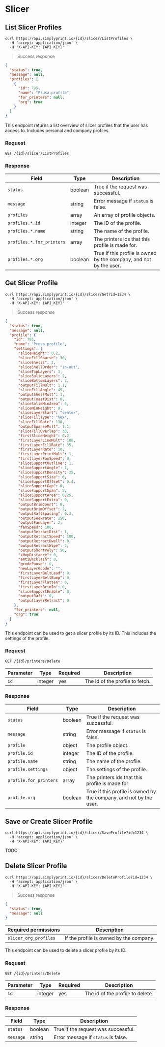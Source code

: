 # Slicer

## List Slicer Profiles

```shell
curl https://api.simplyprint.io/{id}/slicer/ListProfiles \
  -H 'accept: application/json' \
  -H 'X-API-KEY: {API_KEY}'
```

> Success response

```json
{
  "status": true,
  "message": null,
  "profiles": [
    {
      "id": 785,
      "name": "Prusa profile",
      "for_printers": null,
      "org": true
    }
  ]
}
```

This endpoint returns a list overview of slicer profiles that the user has access to. Includes personal and company
profiles.

### Request

`GET /{id}/slicer/ListProfiles`

### Response

| Field                     | Type    | Description                                                        |
|---------------------------|---------|--------------------------------------------------------------------|
| `status`                  | boolean | True if the request was successful.                                |
| `message`                 | string  | Error message if `status` is false.                                |
| `profiles`                | array   | An array of profile objects.                                       |
| `profiles.*.id`           | integer | The ID of the profile.                                             |
| `profiles.*.name`         | string  | The name of the profile.                                           |
| `profiles.*.for_printers` | array   | The printers ids that this profile is made for.                    |
| `profiles.*.org`          | boolean | True if this profile is owned by the company, and not by the user. |

## Get Slicer Profile

```shell
curl https://api.simplyprint.io/{id}/slicer/Get?id=1234 \
  -H 'accept: application/json' \
  -H 'X-API-KEY: {API_KEY}'
```

> Success response

```json
{
  "status": true,
  "message": null,
  "profile": {
    "id": 785,
    "name": "Prusa profile",
    "settings": {
      "sliceHeight": 0.2,
      "sliceFillSparse": 30,
      "sliceShells": 2,
      "sliceShellOrder": "in-out",
      "sliceTopLayers": 3,
      "sliceSolidLayers": 2,
      "sliceBottomLayers": 2,
      "outputFillMult": 1.1,
      "sliceFillAngle": 45,
      "outputShellMult": 1,
      "outputCoastDist": 0,
      "sliceSolidMinArea": 5,
      "sliceMinHeight": 0,
      "sliceLayerStart": "center",
      "sliceFillType": "hex",
      "sliceFillRate": 130,
      "outputSparseMult": 1.1,
      "sliceFillOverlap": 35,
      "firstSliceHeight": 0.2,
      "firstLayerLineMult": 100,
      "firstLayerFillRate": 35,
      "firstLayerRate": 10,
      "firstLayerPrintMult": 1,
      "firstLayerFanSpeed": 0,
      "sliceSupportOutline": 1,
      "sliceSupportAngle": 1,
      "sliceSupportDensity": 25,
      "sliceSupportSize": 6,
      "sliceSupportOffset": 0.4,
      "sliceSupportGap": 0,
      "sliceSupportSpan": 5,
      "sliceSupportArea": 0.25,
      "sliceSupportExtra": 0,
      "outputBrimCount": 0,
      "outputBrimOffset": 2,
      "outputRaftSpacing": 0.3,
      "outputSeekrate": 150,
      "outputFanLayer": 2,
      "fanSpeed": 100,
      "outputRetractDist": 1,
      "outputRetractSpeed": 100,
      "outputRetractDwell": 0,
      "outputRetractWipe": 2,
      "outputShortPoly": 50,
      "zHopDistance": 0,
      "antiBacklash": 0,
      "gcodePause": 0,
      "newLayerGcode": "",
      "firstLayerBeltLead": 0,
      "firstLayerBeltBump": 0,
      "firstLayerFlatten": 0,
      "firstLayerBrimIn": 0,
      "sliceSupportEnable": 0,
      "outputRaft": 0,
      "outputLayerRetract": 0
    },
    "for_printers": null,
    "org": true
  }
}
```

This endpoint can be used to get a slicer profile by its ID. This includes the settings of the profile.

### Request

`GET /{id}/printers/Delete`

| Parameter | Type    | Required | Description                     |
|-----------|---------|----------|---------------------------------|
| `id`      | integer | yes      | The id of the profile to fetch. |

### Response

| Field                  | Type    | Description                                                        |
|------------------------|---------|--------------------------------------------------------------------|
| `status`               | boolean | True if the request was successful.                                |
| `message`              | string  | Error message if `status` is false.                                |
| `profile`              | object  | The profile object.                                                |
| `profile.id`           | integer | The ID of the profile.                                             |
| `profile.name`         | string  | The name of the profile.                                           |
| `profile.settings`     | object  | The settings of the profile.                                       |
| `profile.for_printers` | array   | The printers ids that this profile is made for.                    |
| `profile.org`          | boolean | True if this profile is owned by the company, and not by the user. |

## Save or Create Slicer Profile

```shell
curl https://api.simplyprint.io/{id}/slicer/SaveProfile?id=1234 \
  -H 'accept: application/json' \
  -H 'X-API-KEY: {API_KEY}'
```

TODO

## Delete Slicer Profile

```shell
curl https://api.simplyprint.io/{id}/slicer/DeleteProfile?id=1234 \
  -H 'accept: application/json' \
  -H 'X-API-KEY: {API_KEY}'
```

> Success response

```json
{
  "status": true,
  "message": null
}
```

| Required permissions  | Description                             |
|-----------------------|-----------------------------------------|
| `slicer_org_profiles` | If the profile is owned by the company. |

This endpoint can be used to delete a slicer profile by its ID.

### Request

`GET /{id}/printers/Delete`

| Parameter | Type    | Required | Description                      |
|-----------|---------|----------|----------------------------------|
| `id`      | integer | yes      | The id of the profile to delete. |

### Response

| Field     | Type    | Description                         |
|-----------|---------|-------------------------------------|
| `status`  | boolean | True if the request was successful. |
| `message` | string  | Error message if `status` is false. |
